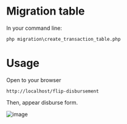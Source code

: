 # Migration table
In your command line:

`php migration\create_transaction_table.php`


# Usage
Open to your browser

`http://localhost/flip-disbursement`

Then, appear disburse form.

![image](https://user-images.githubusercontent.com/32954837/73139088-bdb43080-409c-11ea-8e16-4d9cccc8cc4b.png)
